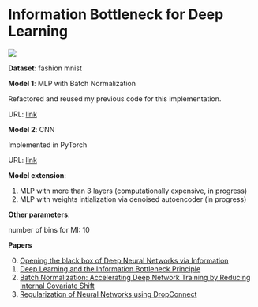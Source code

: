 # Information Bottleneck for Deep Learning

![](https://raw.githubusercontent.com/LargePanda/Information-Bottleneck-for-Deep-Learning/master/img/plot2.png)


**Dataset**: fashion mnist

**Model 1**: MLP with Batch Normalization

Refactored and reused my previous code for this implementation. 

URL: [link](https://github.com/LargePanda/Information-Bottleneck-for-Deep-Learning/blob/master/Fashion%20MNIST%20experiments.ipynb)

**Model 2**: CNN

Implemented in PyTorch

URL: [link](https://github.com/LargePanda/Information-Bottleneck-for-Deep-Learning/blob/master/CNN.ipynb)


**Model extension**: 
1. MLP with more than 3 layers (computationally expensive, in progress)
2. MLP with weights intialization via denoised autoencoder (in progress)

**Other parameters**: 

number of bins for MI: 10

**Papers**

0. [Opening the black box of Deep Neural Networks via Information](https://arxiv.org/pdf/1703.00810.pdf)
1. [Deep Learning and the Information Bottleneck Principle](https://arxiv.org/pdf/1503.02406.pdf)
2. [Batch Normalization: Accelerating Deep Network Training by Reducing Internal Covariate Shift](https://arxiv.org/pdf/1502.03167.pdf)
3. [Regularization of Neural Networks using DropConnect](https://cs.nyu.edu/~wanli/dropc/dropc.pdf)
